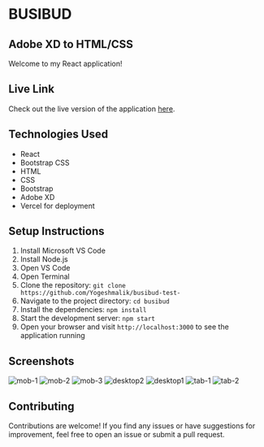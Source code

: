 # BUSIBUD

## Adobe XD to HTML/CSS

Welcome to my React application!

## Live Link

Check out the live version of the application [here](https://yogeshsm-busibud.vercel.app/).

## Technologies Used

- React
- Bootstrap CSS
- HTML
- CSS
- Bootstrap
- Adobe XD
- Vercel for deployment

## Setup Instructions

1. Install Microsoft VS Code
2. Install Node.js
3. Open VS Code
4. Open Terminal
5. Clone the repository: `git clone https://github.com/Yogeshmalik/busibud-test-`
6. Navigate to the project directory: `cd busibud`
7. Install the dependencies: `npm install`
8. Start the development server: `npm start`
9. Open your browser and visit `http://localhost:3000` to see the application running

## Screenshots

![mob-1](https://github.com/Yogeshmalik/busibud-test-/assets/14905121/eccd120b-d3a4-483b-808f-858571ece3b4)
![mob-2](https://github.com/Yogeshmalik/busibud-test-/assets/14905121/320907c2-a345-45ab-97c9-a4fc782c73d8)
![mob-3](https://github.com/Yogeshmalik/busibud-test-/assets/14905121/5aa47275-eeee-4e8f-8abf-5d4ed382c8e5)
![desktop2](https://github.com/Yogeshmalik/busibud-test-/assets/14905121/f62630b3-c51f-43d4-b2ca-a5c0d11bdf5b)
![desktop1](https://github.com/Yogeshmalik/busibud-test-/assets/14905121/d794811b-452e-40ac-a56c-88ebe2a92a84)
![tab-1](https://github.com/Yogeshmalik/busibud-test-/assets/14905121/6c7e674f-7012-4745-abcd-007fcfae770d)
![tab-2](https://github.com/Yogeshmalik/busibud-test-/assets/14905121/b9ef8337-c17a-4405-a031-4045895ade5e)

## Contributing

Contributions are welcome! If you find any issues or have suggestions for improvement, feel free to open an issue or submit a pull request.
